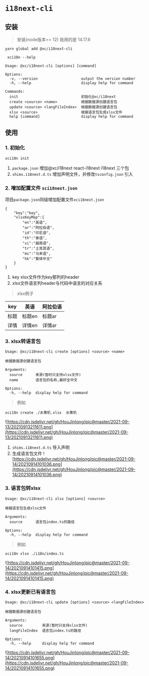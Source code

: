 # `i18next-cli`

## 安装

> 安装(node版本>= 12) 我用的是 14.17.6

```
yarn global add @xc/i18next-cli 

 xci18n --help  

Usage: @xc/i18next-cli [options] [command]

Options:
  -v, --version                    output the version number
  -h, --help                       display help for command

Commands:
  init                             初始化@xc/i18next
  create <source> <name>           根据数据源创建语言包
  update <source> <langFileIndex>  根据数据源创建语言包
  xlsx <source>                    根据语言包生成xlsx文件
  help [command]                   display help for command
```
## 使用

### 1. 初始化

```
xci18n init
```
1. `package.json` 增加@xc/i18next react-i18next i18next 三个包
2. `shims.i18next.d.ts` 增加声明文件，并修改`tsconfig.json` 引入

### 2. 增加配置文件 `xci18next.json`

项目`package.json`同级增加配置文件`xci18next.json`
```
{
    "key":"key",
    "xlsxKeyMap":{
        "en":"英语",
        "ar":"阿拉伯语",
        "id":"印尼语",
        "th":"泰语",
        "vi":"越南语",
        "tr":"土耳其语",
        "ms":"马来语",
        "hk":"繁体中文"
    }
}
```

1. key xlsx文件作为key那列的header
2. xlsx文件语言列header与代码中语言的对应关系

> xlsx例子

| key        | 英语  |  阿拉伯语 |
| --------   | -----  | ----  |
| 标题     | 标题en |   标题ar     |
| 详情     | 详情en |   详情ar     |

### 3. xlsx转语言包


```
Usage: @xc/i18next-cli create [options] <source> <name>

根据数据源创建语言包

Arguments:
  source      来源(暂时只支持xlsx文件)
  name        语言包的名称,最好全中文

Options:
  -h, --help  display help for command
```
> 例如 
```
xci18n create ./水果机.xlsx  水果机
```
![https://cdn.jsdelivr.net/gh/HouJinlong/pic@master/2021-09-13/20210913211611.png](https://cdn.jsdelivr.net/gh/HouJinlong/pic@master/2021-09-13/20210913211611.png)

1. `shims.i18next.d.ts` 导入声明
2. 生成语言包文件
   ![https://cdn.jsdelivr.net/gh/HouJinlong/pic@master/2021-09-14/20210914101036.png](https://cdn.jsdelivr.net/gh/HouJinlong/pic@master/2021-09-14/20210914101036.png)


### 3. 语言包转xlsx

```
Usage: @xc/i18next-cli xlsx [options] <source>

根据语言包生成xlsx文件

Arguments:
  source      语言包index.ts的路径

Options:
  -h, --help  display help for command
```

> 例如

```
xci18n xlsx ./i18n/index.ts
```

![https://cdn.jsdelivr.net/gh/HouJinlong/pic@master/2021-09-14/20210914101415.png](https://cdn.jsdelivr.net/gh/HouJinlong/pic@master/2021-09-14/20210914101415.png)

### 4. xlsx更新已有语言包

```
Usage: @xc/i18next-cli update [options] <source> <langFileIndex>

根据数据源创建语言包

Arguments:
  source         来源(暂时只支持xlsx文件)
  langFileIndex  语言包index.ts的路径

Options:
  -h, --help     display help for command

```

![https://cdn.jsdelivr.net/gh/HouJinlong/pic@master/2021-09-14/20210914101655.png](https://cdn.jsdelivr.net/gh/HouJinlong/pic@master/2021-09-14/20210914101655.png)